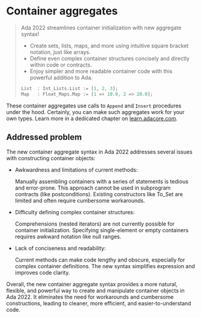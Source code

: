# Container aggregates

> Ada 2022 streamlines container initialization with new aggregate syntax!
>
> - Create sets, lists, maps, and more using intuitive square bracket notation,
>   just like arrays.
> - Define even complex container structures concisely and directly within code
>   or contracts.
> - Enjoy simpler and more readable container code with this powerful addition
>   to Ada.
>
> ```ada
> List  : Int_Lists.List := [1, 2, 3];
> Map   : Float_Maps.Map := [1 => 10.0, 2 => 20.0];
> ```

These container aggregates use calls to `Append` and `Insert` procedures under
the hood. Certainly, you can make such aggregates work for your own types. Learn
more in a dedicated chapter on
[learn.adacore.com](https://learn.adacore.com/courses/whats-new-in-ada-2022/chapters/container_aggregates.html).

## Addressed problem

The new container aggregate syntax in Ada 2022 addresses several issues with
constructing container objects:

- Awkwardness and limitations of current methods:

  Manually assembling containers with a series of statements is tedious and
  error-prone. This approach cannot be used in subprogram contracts (like
  postconditions). Existing constructors like To_Set are limited and often
  require cumbersome workarounds.

- Difficulty defining complex container structures:

  Comprehensions (nested iterators) are not currently possible for container
  initialization. Specifying single-element or empty containers requires awkward
  notation like null ranges.

- Lack of conciseness and readability:

  Current methods can make code lengthy and obscure, especially for complex
  container definitions. The new syntax simplifies expression and improves code
  clarity.

Overall, the new container aggregate syntax provides a more natural, flexible,
and powerful way to create and manipulate container objects in Ada 2022. It
eliminates the need for workarounds and cumbersome constructions, leading to
cleaner, more efficient, and easier-to-understand code.
